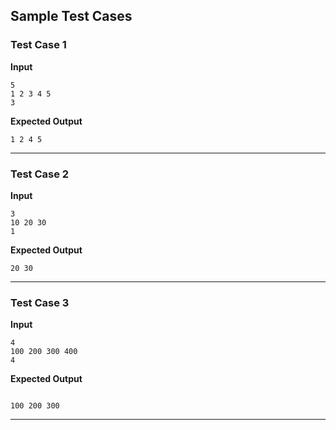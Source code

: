 ## Sample Test Cases

### Test Case 1
**Input**
```
5
1 2 3 4 5
3    
```
**Expected Output**
```
1 2 4 5 
```

---

### Test Case 2
**Input**
```
3
10 20 30
1
```
**Expected Output**
```
20 30
```

---

### Test Case 3
**Input**
```
4
100 200 300 400
4
```
**Expected Output**
```

100 200 300
```

---